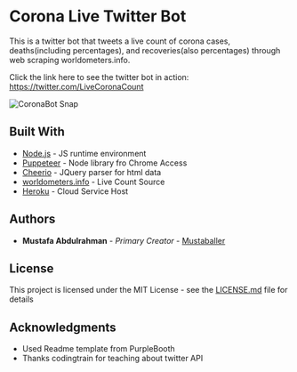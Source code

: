 # Corona Live Twitter Bot

This is a twitter bot that tweets a live count of corona cases, deaths(including percentages), and recoveries(also percentages) through
web scraping worldometers.info.

Click the link here to see the twitter bot in action: https://twitter.com/LiveCoronaCount

![CoronaBot Snap](https://i.snipboard.io/yg7LR5.jpg)

## Built With

* [Node.js](https://nodejs.org/en/) - JS runtime environment
* [Puppeteer](https://github.com/puppeteer/puppeteer) - Node library fro Chrome Access
* [Cheerio](https://github.com/cheeriojs/cheerio) - JQuery parser for html data
* [worldometers.info](https://www.worldometers.info/coronavirus/) - Live Count Source
* [Heroku](https://dashboard.heroku.com/apps) - Cloud Service Host

## Authors

* **Mustafa Abdulrahman** - *Primary Creator* - [Mustaballer](https://github.com/Mustaballer)

## License

This project is licensed under the MIT License - see the [LICENSE.md](LICENSE.md) file for details

## Acknowledgments

* Used Readme template from PurpleBooth
* Thanks codingtrain for teaching about twitter API
